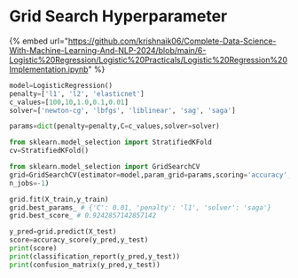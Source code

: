 # Grid Search Hyperparameter

{% embed url="https://github.com/krishnaik06/Complete-Data-Science-With-Machine-Learning-And-NLP-2024/blob/main/6-Logistic%20Regression/Logistic%20Practicals/Logistic%20Regression%20Implementation.ipynb" %}

```python
model=LogisticRegression()
penalty=['l1', 'l2', 'elasticnet']
c_values=[100,10,1.0,0.1,0.01]
solver=['newton-cg', 'lbfgs', 'liblinear', 'sag', 'saga']

params=dict(penalty=penalty,C=c_values,solver=solver)

from sklearn.model_selection import StratifiedKFold
cv=StratifiedKFold()

from sklearn.model_selection import GridSearchCV
grid=GridSearchCV(estimator=model,param_grid=params,scoring='accuracy',cv=cv,
n_jobs=-1)

grid.fit(X_train,y_train)
grid.best_params_ # {'C': 0.01, 'penalty': 'l1', 'solver': 'saga'}
grid.best_score_ # 0.9242857142857142

y_pred=grid.predict(X_test)
score=accuracy_score(y_pred,y_test)
print(score)
print(classification_report(y_pred,y_test))
print(confusion_matrix(y_pred,y_test))
```
